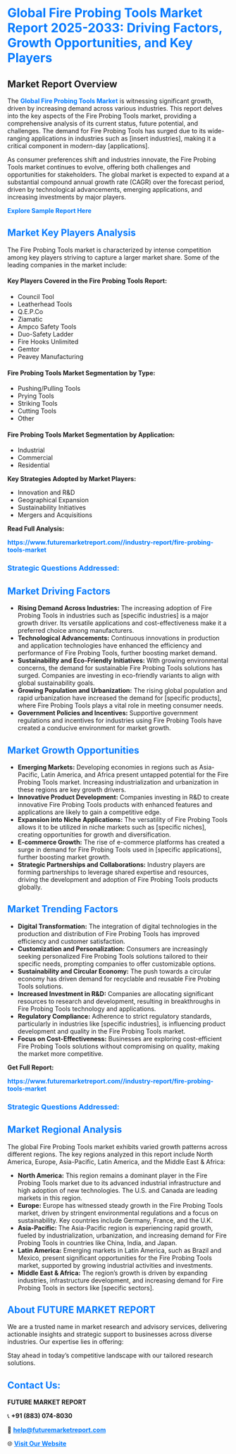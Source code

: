 <h1 style="color: #007BFF;">Global Fire Probing Tools Market Report 2025-2033: Driving Factors, Growth Opportunities, and Key Players</h1>

<section id="overview">
<h2>Market Report Overview</h2>
<p>The <a href="https://www.futuremarketreport.com//industry-report/fire-probing-tools-market" style="color: #007BFF; text-decoration: none;"><strong>Global Fire Probing Tools Market</strong></a> is witnessing significant growth, driven by increasing demand across various industries. This report delves into the key aspects of the Fire Probing Tools market, providing a comprehensive analysis of its current status, future potential, and challenges. The demand for Fire Probing Tools has surged due to its wide-ranging applications in industries such as [insert industries], making it a critical component in modern-day [applications].</p>
<p>As consumer preferences shift and industries innovate, the Fire Probing Tools market continues to evolve, offering both challenges and opportunities for stakeholders. The global market is expected to expand at a substantial compound annual growth rate (CAGR) over the forecast period, driven by technological advancements, emerging applications, and increasing investments by major players.</p>
</section>

<section id="overview">
<p><a href="https://www.futuremarketreport.com//request-sample/reportId=51452" style="color: #007BFF; text-decoration: none;"><strong>Explore Sample Report Here</strong></a></p>
</section>

<section id="key-players">
<h2 style="color: #007BFF;">Market Key Players Analysis</h2>
<p>The Fire Probing Tools market is characterized by intense competition among key players striving to capture a larger market share. Some of the leading companies in the market include:</p>
<h4>Key Players Covered in the Fire Probing Tools Report:</h4>
<ul><li>Council Tool</li><li>Leatherhead Tools</li><li>Q.E.P.Co</li><li>Ziamatic</li><li>Ampco Safety Tools</li><li>Duo-Safety Ladder</li><li>Fire Hooks Unlimited</li><li>Gemtor</li><li>Peavey Manufacturing</li></ul>
<h4>Fire Probing Tools Market Segmentation by Type:</h4>
<ul><li>Pushing/Pulling Tools</li><li>Prying Tools</li><li>Striking Tools</li><li>Cutting Tools</li><li>Other</li></ul>

<h4>Fire Probing Tools Market Segmentation by Application:</h4>
<ul><li>Industrial</li><li>Commercial</li><li>Residential</li></ul>
<p><strong>Key Strategies Adopted by Market Players:</strong></p>
<ul>
<li>Innovation and R&D</li>
<li>Geographical Expansion</li>
<li>Sustainability Initiatives</li>
<li>Mergers and Acquisitions</li>
</ul>
</section>

<section>
<p><strong>Read Full Analysis: </strong></p><a href="https://www.futuremarketreport.com//industry-report/fire-probing-tools-market" style="color: #007BFF; text-decoration: none;"><strong>https://www.futuremarketreport.com//industry-report/fire-probing-tools-market</strong></a>
<h3 style="color: #007BFF;">Strategic Questions Addressed:</h3>
</section>

<section id="driving-factors">
<h2 style="color: #007BFF;">Market Driving Factors</h2>
<ul>
<li><strong>Rising Demand Across Industries:</strong> The increasing adoption of Fire Probing Tools in industries such as [specific industries] is a major growth driver. Its versatile applications and cost-effectiveness make it a preferred choice among manufacturers.</li>
<li><strong>Technological Advancements:</strong> Continuous innovations in production and application technologies have enhanced the efficiency and performance of Fire Probing Tools, further boosting market demand.</li>
<li><strong>Sustainability and Eco-Friendly Initiatives:</strong> With growing environmental concerns, the demand for sustainable Fire Probing Tools solutions has surged. Companies are investing in eco-friendly variants to align with global sustainability goals.</li>
<li><strong>Growing Population and Urbanization:</strong> The rising global population and rapid urbanization have increased the demand for [specific products], where Fire Probing Tools plays a vital role in meeting consumer needs.</li>
<li><strong>Government Policies and Incentives:</strong> Supportive government regulations and incentives for industries using Fire Probing Tools have created a conducive environment for market growth.</li>
</ul>
</section>

<section id="growth-opportunities">
<h2 style="color: #007BFF;">Market Growth Opportunities</h2>
<ul>
<li><strong>Emerging Markets:</strong> Developing economies in regions such as Asia-Pacific, Latin America, and Africa present untapped potential for the Fire Probing Tools market. Increasing industrialization and urbanization in these regions are key growth drivers.</li>
<li><strong>Innovative Product Development:</strong> Companies investing in R&D to create innovative Fire Probing Tools products with enhanced features and applications are likely to gain a competitive edge.</li>
<li><strong>Expansion into Niche Applications:</strong> The versatility of Fire Probing Tools allows it to be utilized in niche markets such as [specific niches], creating opportunities for growth and diversification.</li>
<li><strong>E-commerce Growth:</strong> The rise of e-commerce platforms has created a surge in demand for Fire Probing Tools used in [specific applications], further boosting market growth.</li>
<li><strong>Strategic Partnerships and Collaborations:</strong> Industry players are forming partnerships to leverage shared expertise and resources, driving the development and adoption of Fire Probing Tools products globally.</li>
</ul>
</section>

<section id="trending-factors">
<h2 style="color: #007BFF;">Market Trending Factors</h2>
<ul>
<li><strong>Digital Transformation:</strong> The integration of digital technologies in the production and distribution of Fire Probing Tools has improved efficiency and customer satisfaction.</li>
<li><strong>Customization and Personalization:</strong> Consumers are increasingly seeking personalized Fire Probing Tools solutions tailored to their specific needs, prompting companies to offer customizable options.</li>
<li><strong>Sustainability and Circular Economy:</strong> The push towards a circular economy has driven demand for recyclable and reusable Fire Probing Tools solutions.</li>
<li><strong>Increased Investment in R&D:</strong> Companies are allocating significant resources to research and development, resulting in breakthroughs in Fire Probing Tools technology and applications.</li>
<li><strong>Regulatory Compliance:</strong> Adherence to strict regulatory standards, particularly in industries like [specific industries], is influencing product development and quality in the Fire Probing Tools market.</li>
<li><strong>Focus on Cost-Effectiveness:</strong> Businesses are exploring cost-efficient Fire Probing Tools solutions without compromising on quality, making the market more competitive.</li>
</ul>
</section>

<section>
<p><strong>Get Full Report: </strong></p><a href="https://www.futuremarketreport.com//industry-report/fire-probing-tools-market" style="color: #007BFF; text-decoration: none;"><strong>https://www.futuremarketreport.com//industry-report/fire-probing-tools-market</strong></a>
<h3 style="color: #007BFF;">Strategic Questions Addressed:</h3>
</section>


<section id="regional-analysis">
<h2 style="color: #007BFF;">Market Regional Analysis</h2>
<p>The global Fire Probing Tools market exhibits varied growth patterns across different regions. The key regions analyzed in this report include North America, Europe, Asia-Pacific, Latin America, and the Middle East & Africa:</p>
<ul>
<li><strong>North America:</strong> This region remains a dominant player in the Fire Probing Tools market due to its advanced industrial infrastructure and high adoption of new technologies. The U.S. and Canada are leading markets in this region.</li>
<li><strong>Europe:</strong> Europe has witnessed steady growth in the Fire Probing Tools market, driven by stringent environmental regulations and a focus on sustainability. Key countries include Germany, France, and the U.K.</li>
<li><strong>Asia-Pacific:</strong> The Asia-Pacific region is experiencing rapid growth, fueled by industrialization, urbanization, and increasing demand for Fire Probing Tools in countries like China, India, and Japan.</li>
<li><strong>Latin America:</strong> Emerging markets in Latin America, such as Brazil and Mexico, present significant opportunities for the Fire Probing Tools market, supported by growing industrial activities and investments.</li>
<li><strong>Middle East & Africa:</strong> The region’s growth is driven by expanding industries, infrastructure development, and increasing demand for Fire Probing Tools in sectors like [specific sectors].</li>
</ul>
</section>

<footer>
<h2 style="color: #007BFF;">About FUTURE MARKET REPORT</h2>
<p>We are a trusted name in market research and advisory services, delivering actionable insights and strategic support to businesses across diverse industries. Our expertise lies in offering:</p>

<p>Stay ahead in today’s competitive landscape with our tailored research solutions.</p>

<h2 style="color: #007BFF;">Contact Us:</h2>
<p><strong>FUTURE MARKET REPORT</strong></p>
<p>📞 <strong>+91 (883) 074-8030</strong></p>
<p>📧 <strong><a href="mailto:help@futuremarketreport.com" style="color: #007BFF;">help@futuremarketreport.com</a></strong></p>
<p>🌐 <strong><a href="https://www.futuremarketreport.com/" style="color: #007BFF;">Visit Our Website</a></strong></p>
</footer>